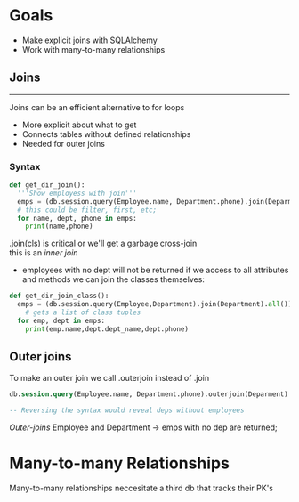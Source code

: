 # Goals

- Make explicit joins with SQLAlchemy
- Work with many-to-many relationships

## Joins

---

Joins can be an efficient alternative to for loops

- More explicit about what to get
- Connects tables without defined relationships
- Needed for outer joins

### Syntax

```py
def get_dir_join():
  '''Show employess with join'''
  emps = (db.session.query(Employee.name, Department.phone).join(Deparment).all())
  # this could be filter, first, etc;
  for name, dept, phone in emps:
    print(name,phone)
```

.join(cls) is critical or we'll get a garbage cross-join  
this is an _inner join_

- employees with no dept will not be returned
  if we access to all attributes and methods we can join the classes themselves:

```py
def get_dir_join_class():
  emps = (db.session.query(Employee,Department).join(Department).all())
    # gets a list of class tuples
  for emp, dept in emps:
    print(emp.name,dept.dept_name,dept.phone)

```

## Outer joins

To make an outer join we call .outerjoin instead of .join

```SQL
db.session.query(Employee.name, Department.phone).outerjoin(Deparment).all()

-- Reversing the syntax would reveal deps without employees
```

*Outer-joins* Employee and Department -> emps with no dep are returned;

# Many-to-many Relationships

Many-to-many relationships neccesitate a third db that tracks their PK's
